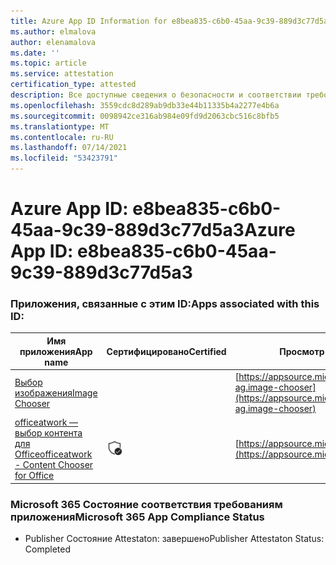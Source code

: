 ```yaml
---
title: Azure App ID Information for e8bea835-c6b0-45aa-9c39-889d3c77d5a3
ms.author: elmalova
author: elenamalova
ms.date: ''
ms.topic: article
ms.service: attestation
certification_type: attested
description: Все доступные сведения о безопасности и соответствии требованиям для e8bea835-c6b0-45aa-9c39-889d3c77d5a3.
ms.openlocfilehash: 3559cdc8d289ab9db33e44b11335b4a2277e4b6a
ms.sourcegitcommit: 0098942ce316ab984e09fd9d2063cbc516c8bfb5
ms.translationtype: MT
ms.contentlocale: ru-RU
ms.lasthandoff: 07/14/2021
ms.locfileid: "53423791"
---
```

# <a name="azure-app-id-e8bea835-c6b0-45aa-9c39-889d3c77d5a3"></a><span data-ttu-id="f1fa0-103">Azure App ID: e8bea835-c6b0-45aa-9c39-889d3c77d5a3</span><span class="sxs-lookup"><span data-stu-id="f1fa0-103">Azure App ID: e8bea835-c6b0-45aa-9c39-889d3c77d5a3</span></span>


### <a name="apps-associated-with-this-id"></a><span data-ttu-id="f1fa0-104">Приложения, связанные с этим ID:</span><span class="sxs-lookup"><span data-stu-id="f1fa0-104">Apps associated with this ID:</span></span>
| <span data-ttu-id="f1fa0-105">**Имя приложения**</span><span class="sxs-lookup"><span data-stu-id="f1fa0-105">**App name**</span></span> | <span data-ttu-id="f1fa0-106">**Сертифицировано**</span><span class="sxs-lookup"><span data-stu-id="f1fa0-106">**Certified**</span></span> | <span data-ttu-id="f1fa0-107">**Просмотр в AppSource**</span><span class="sxs-lookup"><span data-stu-id="f1fa0-107">**View in AppSource**</span></span> |
|-|-|-|
| [<span data-ttu-id="f1fa0-108">Выбор изображения</span><span class="sxs-lookup"><span data-stu-id="f1fa0-108">Image Chooser</span></span>](https://docs.microsoft.com/en-us/microsoft-365-app-certification/forward/officeatwork-ag.image-chooser) |  | [https://appsource.microsoft.com/product/office/officeatwork-ag.image-chooser](https://appsource.microsoft.com/product/office/officeatwork-ag.image-chooser) |
| [<span data-ttu-id="f1fa0-109">officeatwork — выбор контента для Office</span><span class="sxs-lookup"><span data-stu-id="f1fa0-109">officeatwork - Content Chooser for Office</span></span>](https://docs.microsoft.com/en-us/microsoft-365-app-certification/forward/WA104380602) | <img alt="Certified application badge" src="../media/certified-badge.png" height="25" width="25" /> | [https://appsource.microsoft.com/product/office/WA104380602](https://appsource.microsoft.com/product/office/WA104380602) |

### <a name="microsoft-365-app-compliance-status"></a><span data-ttu-id="f1fa0-110">Microsoft 365 Состояние соответствия требованиям приложения</span><span class="sxs-lookup"><span data-stu-id="f1fa0-110">Microsoft 365 App Compliance Status</span></span>
- <span data-ttu-id="f1fa0-111">Publisher Состояние Attestaton: завершено</span><span class="sxs-lookup"><span data-stu-id="f1fa0-111">Publisher Attestaton Status: Completed</span></span>
